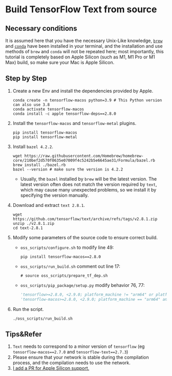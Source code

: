 # Build TensorFlow Text from source

## Necessary conditions

It is assumed here that you have the necessary Unix-Like knowledge, [`brew`](https://brew.sh) and [`conda`](https://github.com/conda-forge/miniforge) have been installed in your terminal, and the installation and use methods of `brew` and `conda` will not be repeated here; most importantly, this tutorial is completely based on Apple Silicon (such as M1, M1 Pro or M1 Max) build, so make sure your Mac is Apple Silicon.

## Step by Step

1. Create a new Env and install the dependencies provided by Apple.

   ```shell
   conda create -n tensorflow-macos python=3.9 # This Python version can also use 3.8
   conda activate tensorflow-macos
   conda install -c apple tensorflow-deps==2.8.0
   ````

2. Install the `tensorflow-macos` and `tensorflow-metal` plugins.

   ```shell
   pip install tensorflow-macos
   pip install tensorflow-metal
   ````

3. Install `bazel 4.2.2`.

   ```shell
   wget https://raw.githubusercontent.com/Homebrew/homebrew-core/210bef2d570f0635e07009f4c5242b5e6645ae31/Formula/bazel.rb
   brew install ./bazel.rb
   bazel --version # make sure the version is 4.2.2
   ````

   * Usually, the `bazel` installed by `brew` will be the latest version. The latest version often does not match the version required by `text`, which may cause many unexpected problems, so we install it by specifying the version manually.

4. Download and extract `text 2.8.1`.

   ```shell
   wget https://github.com/tensorflow/text/archive/refs/tags/v2.8.1.zip
   unzip ./v2.8.1.zip
   cd text-2.8.1
   ````

5. Modify some parameters of the source code to ensure correct build.

   * `oss_scripts/configure.sh` to modify line 49:

     ```shell
     pip install tensorflow-macos==2.8.0
     ````

   * `oss_scripts/run_build.sh` comment out line 17:

     ```shell
     # source oss_scripts/prepare_tf_dep.sh
     ````

   * `oss_scripts/pip_package/setup.py` modify behavior 76, 77:

     ````python
     'tensorflow>=2.8.0, <2.9.0; platform_machine != "arm64" or platform_system != "Darwin"',
     'tensorflow-macos>=2.8.0, <2.9.0; platform_machine == "arm64" and platform_system == "Darwin"'
     ````

6. Run the script.

   ```shell
   ./oss_scripts/run_build.sh
   ````

## Tips&Refer

1. `Text` needs to correspond to a minor version of `tensorflow` (eg `tensorflow-macos==2.7.0` and `tensorflow-text==2.7.3`)
2. Please ensure that your network is stable during the compilation process, and the compilation needs to use the network.
3. [I add a PR for Apple Silicon support.](https://github.com/tensorflow/text/pull/756)
